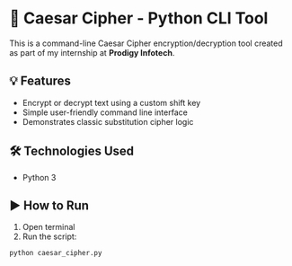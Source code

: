 # 🔐 Caesar Cipher - Python CLI Tool

This is a command-line Caesar Cipher encryption/decryption tool created as part of my internship at **Prodigy Infotech**.

## 💡 Features
- Encrypt or decrypt text using a custom shift key
- Simple user-friendly command line interface
- Demonstrates classic substitution cipher logic

## 🛠 Technologies Used
- Python 3

## ▶️ How to Run

1. Open terminal
2. Run the script:
```bash
python caesar_cipher.py
